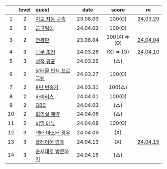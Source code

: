 |     | level | quest                                                 |   date   |     score     | re                                         |
| :-: | :---: | :---------------------------------------------------- | :------: | :-----------: | ------------------------------------------ |
|  1  |   2   | [지도 자동 구축](./지도%20자동%20구축.js)             | 23.08.03 |    100(O)     | [24.03.29](./replay/지도%20자동%20구축.js) |
|  2  |   2   | [금고털이](./금고털이.js)                             | 24.04.02 |    100(O)     |
|  3  |   2   | [전광판](./전광판.js)                                 | 23.08.04 | 100(X) => (O) | [24.04.04](./replay/전광판.js)             |
|  4  |   3   | [나무 조경](./나무%20조경.js)                         | 24.03.26 |  (X) => (O)   | [24.04.10](./replay/나무%20조경.js)        |
|  5  |   3   | [성적 평균](./성적%20평균.js)                         | 24.03.26 |      (△)      |
|  6  |   2   | [장애물 인식 프로그램](./장애물%20인식%20프로그램.js) | 24.03.27 |    100(O)     |
|  7  |   2   | [8단 변속기](./8단%20변속기.js)                       | 24.03.31 |    100(△)     |
|  8  |   2   | [바이러스](./바이러스.js)                             | 24.04.01 |    100(O)     |
|  9  |   2   | [GBC](./GBC.js)                                       | 24.04.03 |      (△)      |
| 10  |   2   | [회의실 예약](./회의실%20예약.js)                     | 24.04.06 |      (△)      |
| 11  |   2   | [비밀 메뉴](./비밀%20메뉴.js)                         | 24.04.08 |    100(O)     |
| 12  |   3   | [택배 마스터 광우](./택배%20마스터%20광우.js)         | 24.04.09 |      (X)      |
| 13  |   3   | [플레이어 암호](./플레이어%20암호.js)                 | 24.04.13 |      (X)      | [24.04.15](./replay/플레이어%20암호.js)    |
| 14  |   3   | [순서대로 방문하기](./순서대로%20방문하기.js)         | 24.04.16 |      (△)      |
